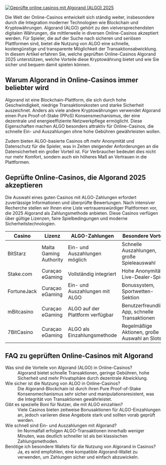 [![Geprüfte online casinos mit Algorand (ALGO) 2025](https://123-caf.pages.dev/gitsignup.png)](https://vrmoo.ru/Bt82HjjY)

<p>Die Welt der Online-Casinos entwickelt sich ständig weiter, insbesondere durch die Integration moderner Technologien wie Blockchain und Kryptowährungen. Algorand (ALGO) gehört zu den vielversprechendsten digitalen Währungen, die mittlerweile in diversen Online-Casinos akzeptiert werden. Für Spieler, die auf der Suche nach sicheren und seriösen Plattformen sind, bietet die Nutzung von ALGO eine schnelle, kostengünstige und transparente Möglichkeit der Transaktionsabwicklung. In diesem Artikel erfahren Sie, welche geprüften Online-Casinos Algorand 2025 unterstützen, welche Vorteile diese Kryptowährung bietet und wie Sie sicher und bequem damit spielen können.</p>  <h2>Warum Algorand in Online-Casinos immer beliebter wird</h2> <p>Algorand ist eine Blockchain-Plattform, die sich durch hohe Geschwindigkeit, niedrige Transaktionskosten und starke Sicherheit auszeichnet. Anders als viele andere Kryptowährungen verwendet Algorand einen Pure Proof-of-Stake (PPoS) Konsensmechanismus, der eine dezentrale und energieeffiziente Netzwerkpflege ermöglicht. Diese Eigenschaften machen ALGO besonders attraktiv für Online-Casinos, die schnelle Ein- und Auszahlungen ohne hohe Gebühren gewährleisten wollen.</p> <p>Zudem bieten ALGO-basierte Casinos oft mehr Anonymität und Datenschutz für die Spieler, was in Zeiten steigender Anforderungen an die Datensicherheit ein großer Vorteil ist. Für Verbraucher bedeutet dies nicht nur mehr Komfort, sondern auch ein höheres Maß an Vertrauen in die Plattformen.</p>  <h2>Geprüfte Online-Casinos, die Algorand 2025 akzeptieren</h2> <p>Die Auswahl eines guten Casinos mit ALGO-Zahlungen erfordert zuverlässige Informationen und überprüfte Bewertungen. Nach intensiver Recherche stellen wir Ihnen eine Liste vertrauenswürdiger Plattformen vor, die 2025 Algorand als Zahlungsmethode anbieten. Diese Casinos verfügen über gültige Lizenzen, faire Spielbedingungen und moderne Sicherheitstechnologien.</p>  <table>   <thead>     <tr>       <th>Casino</th>       <th>Lizenz</th>       <th>ALGO-Zahlungen</th>       <th>Besondere Vorteile</th>     </tr>   </thead>   <tbody>     <tr>       <td>BitStarz</td>       <td>Malta Gaming Authority</td>       <td>Ein- und Auszahlungen möglich</td>       <td>Schnelle Auszahlungen, große Spieleauswahl</td>     </tr>     <tr>       <td>Stake.com</td>       <td>Curaçao eGaming</td>       <td>Vollständig integriert</td>       <td>Hohe Anonymität, Live-Dealer-Spiele</td>     </tr>     <tr>       <td>FortuneJack</td>       <td>Curaçao eGaming</td>       <td>Ein- und Auszahlungen mit ALGO</td>       <td>Bonussystem, Sportwetten-Sektion</td>     </tr>     <tr>       <td>mBitcasino</td>       <td>Curaçao eGaming</td>       <td>ALGO auf der Plattform verfügbar</td>       <td>Benutzerfreundliche App, schnelle Transaktionen</td>     </tr>     <tr>       <td>7BitCasino</td>       <td>Curaçao eGaming</td>       <td>ALGO als Einzahlungsmethode</td>       <td>Regelmäßige Aktionen, große Auswahl an Slots</td>     </tr>   </tbody> </table>  <h2>FAQ zu geprüften Online-Casinos mit Algorand</h2> <dl>   <dt>Was sind die Vorteile von Algorand (ALGO) in Online-Casinos?</dt>   <dd>Algorand bietet schnelle Transaktionen, geringe Gebühren, hohe Sicherheit und mehr Privatsphäre durch dezentrale Abwicklung.</dd>      <dt>Wie sicher ist die Nutzung von ALGO in Online-Casinos?</dt>   <dd>Die Algorand-Blockchain ist durch ihren Pure Proof-of-Stake Konsensmechanismus sehr sicher und manipulationsresistent, was die Integrität von Transaktionen gewährleistet.</dd>      <dt>Gibt es spezielle Boni für Nutzer, die mit ALGO einzahlen?</dt>   <dd>Viele Casinos bieten zeitweise Bonusaktionen für ALGO-Einzahlungen an, jedoch variieren diese Angebote stark und sollten vorab geprüft werden.</dd>      <dt>Wie schnell sind Ein- und Auszahlungen mit Algorand?</dt>   <dd>Im Normalfall erfolgen ALGO-Transaktionen innerhalb weniger Minuten, was deutlich schneller ist als bei klassischen Zahlungsmethoden.</dd>      <dt>Benötige ich besondere Wallets für die Nutzung von Algorand in Casinos?</dt>   <dd>Ja, es wird empfohlen, eine kompatible Algorand-Wallet zu verwenden, um Zahlungen sicher und einfach abzuwickeln.</dd> </dl>